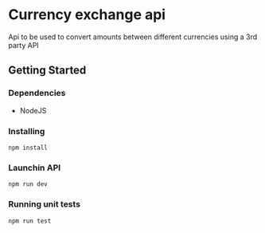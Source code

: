 # Currency exchange api

Api to be used to convert amounts between different currencies using a 3rd party API

## Getting Started

### Dependencies

* NodeJS

### Installing

```
npm install
```

### Launchin API

```
npm run dev
```

### Running unit tests

```
npm run test
```

